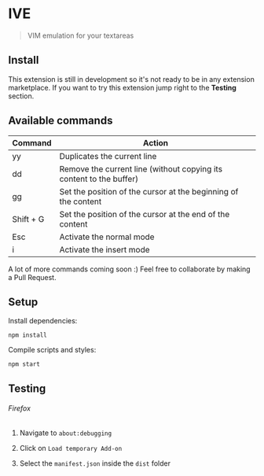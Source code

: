 # IVE

> VIM emulation for your textareas

## Install

This extension is still in development so it's not ready to be in any extension marketplace. If you want to try this extension jump right to the **Testing** section.

## Available commands

| Command   | Action                                                       |
| --------- | ------------------------------------------------------------ |
| yy        | Duplicates the current line                                  |
| dd        | Remove the current line (without copying its content to the buffer) |
| gg        | Set the position of the cursor at the beginning of the content |
| Shift + G | Set the position of the cursor at the end of the content     |
| Esc       | Activate the normal mode                                     |
| i         | Activate the insert mode                                     |

A lot of more commands coming soon :) Feel free to collaborate by making a Pull Request.

## Setup

Install dependencies:

```
npm install
```

Compile scripts and styles:

```
npm start
```

## Testing

###### Firefox

1. Navigate to `about:debugging`

2. Click on `Load temporary Add-on`

3. Select the `manifest.json` inside the `dist` folder
